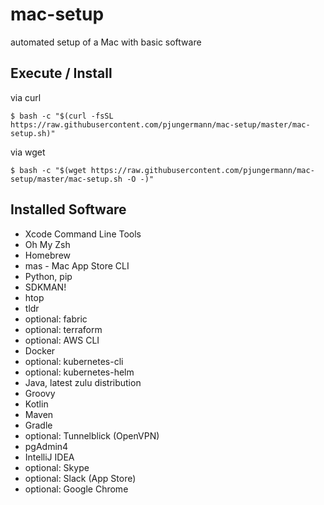 # mac-setup
automated setup of a Mac with basic software

## Execute / Install
via curl
```
$ bash -c "$(curl -fsSL https://raw.githubusercontent.com/pjungermann/mac-setup/master/mac-setup.sh)"
```

via wget
```
$ bash -c "$(wget https://raw.githubusercontent.com/pjungermann/mac-setup/master/mac-setup.sh -O -)"
```

## Installed Software
* Xcode Command Line Tools
* Oh My Zsh
* Homebrew
* mas - Mac App Store CLI
* Python, pip
* SDKMAN!
* htop
* tldr
* optional: fabric
* optional: terraform
* optional: AWS CLI
* Docker
* optional: kubernetes-cli
* optional: kubernetes-helm
* Java, latest zulu distribution
* Groovy
* Kotlin
* Maven
* Gradle
* optional: Tunnelblick (OpenVPN)
* pgAdmin4
* IntelliJ IDEA
* optional: Skype
* optional: Slack (App Store)
* optional: Google Chrome
